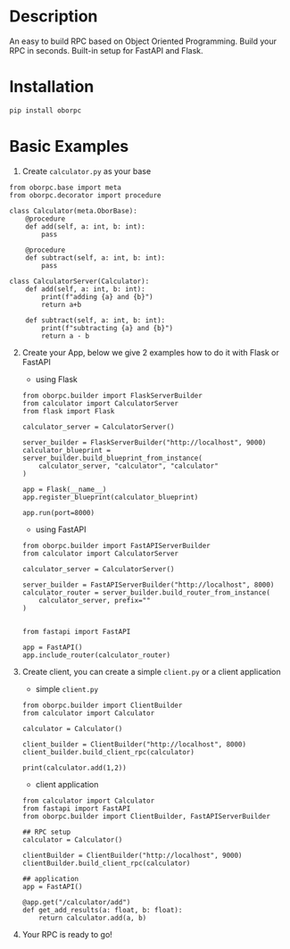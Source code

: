 # Description
An easy to build RPC based on Object Oriented Programming. Build your RPC in seconds. Built-in setup for FastAPI and Flask.

# Installation
```bash
pip install oborpc
```

# Basic Examples
1. Create `calculator.py` as your base
```
from oborpc.base import meta
from oborpc.decorator import procedure

class Calculator(meta.OborBase):
    @procedure
    def add(self, a: int, b: int):
        pass

    @procedure
    def subtract(self, a: int, b: int):
        pass

class CalculatorServer(Calculator):
    def add(self, a: int, b: int):
        print(f"adding {a} and {b}")
        return a+b

    def subtract(self, a: int, b: int):
        print(f"subtracting {a} and {b}")
        return a - b
```

2. Create your App, below we give 2 examples how to do it with Flask or FastAPI

    - using Flask
    ```
    from oborpc.builder import FlaskServerBuilder
    from calculator import CalculatorServer
    from flask import Flask

    calculator_server = CalculatorServer()

    server_builder = FlaskServerBuilder("http://localhost", 9000)
    calculator_blueprint = server_builder.build_blueprint_from_instance(
        calculator_server, "calculator", "calculator"
    )

    app = Flask(__name__)
    app.register_blueprint(calculator_blueprint)

    app.run(port=8000)
    ```

    - using FastAPI
    ```
    from oborpc.builder import FastAPIServerBuilder
    from calculator import CalculatorServer

    calculator_server = CalculatorServer()

    server_builder = FastAPIServerBuilder("http://localhost", 8000)
    calculator_router = server_builder.build_router_from_instance(
        calculator_server, prefix=""
    )


    from fastapi import FastAPI

    app = FastAPI()
    app.include_router(calculator_router)
    ```

3. Create client, you can create a simple `client.py` or a client application
    - simple `client.py`
    ```
    from oborpc.builder import ClientBuilder
    from calculator import Calculator

    calculator = Calculator()

    client_builder = ClientBuilder("http://localhost", 8000)
    client_builder.build_client_rpc(calculator)

    print(calculator.add(1,2))
    ```

    - client application
    ```
    from calculator import Calculator
    from fastapi import FastAPI
    from oborpc.builder import ClientBuilder, FastAPIServerBuilder

    ## RPC setup
    calculator = Calculator()

    clientBuilder = ClientBuilder("http://localhost", 9000)
    clientBuilder.build_client_rpc(calculator)

    ## application
    app = FastAPI()

    @app.get("/calculator/add")
    def get_add_results(a: float, b: float):
        return calculator.add(a, b)
    ```

4. Your RPC is ready to go!
